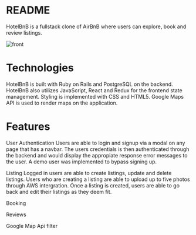 # README

HotelBnB is a fullstack clone of AirBnB where users can explore, book and review listings.

![front](https://user-images.githubusercontent.com/82416350/132426165-21371abd-b946-46c4-adfd-24ea059c502d.gif)



# Technologies
HotelBnB is built with Ruby on Rails and PostgreSQL on the backend. HotelBnB also utilizes JavaScript, React and Redux for the frontend state management. Styling is implemented with CSS and HTML5. Google Maps API is used to render maps on the application.

# Features

User Authentication
Users are able to login and signup via a modal on any page that has a navbar. The users credentials is then authenticated through the backend and would display the appropiate response error messages to the user. A demo user was implemented to bypass signing up.

Listing 
Logged in users are able to create listings, update and delete listings. Users who are creating a listing are able to upload up to five photos through AWS intergration. Once a listing is created, users are able to go back and edit their listings as they deem fit.

Booking


Reviews

Google Map Api filter 







